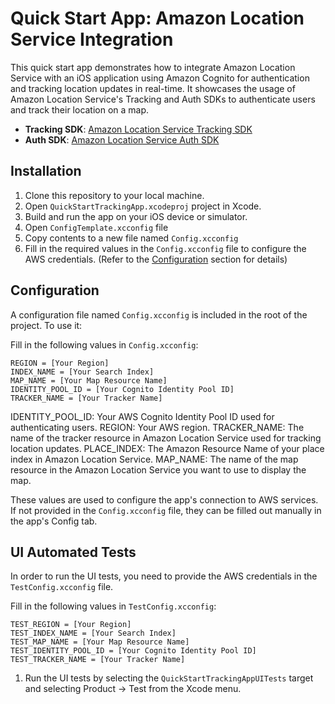 # Quick Start App: Amazon Location Service Integration

This quick start app demonstrates how to integrate Amazon Location Service with an iOS application using Amazon Cognito for authentication and tracking location updates in real-time. It showcases the usage of Amazon Location Service's Tracking and Auth SDKs to authenticate users and track their location on a map.

- **Tracking SDK**: [Amazon Location Service Tracking SDK](https://github.com/aws-geospatial/amazon-location-mobile-tracking-sdk-ios)
- **Auth SDK**: [Amazon Location Service Auth SDK](https://github.com/aws-geospatial/amazon-location-mobile-auth-sdk-ios)

## Installation

1. Clone this repository to your local machine.
2. Open `QuickStartTrackingApp.xcodeproj` project in Xcode.
3. Build and run the app on your iOS device or simulator.
4. Open `ConfigTemplate.xcconfig` file
5. Copy contents to a new file named `Config.xcconfig`
6. Fill in the required values in the `Config.xcconfig` file to configure the AWS credentials. (Refer to the [Configuration](#configuration) section for details)


## Configuration

A configuration file named `Config.xcconfig` is included in the root of the project. To use it:

Fill in the following values in `Config.xcconfig`:
```
REGION = [Your Region] 
INDEX_NAME = [Your Search Index] 
MAP_NAME = [Your Map Resource Name] 
IDENTITY_POOL_ID = [Your Cognito Identity Pool ID] 
TRACKER_NAME = [Your Tracker Name] 
```

IDENTITY_POOL_ID: Your AWS Cognito Identity Pool ID used for authenticating users.
REGION: Your AWS region.
TRACKER_NAME: The name of the tracker resource in Amazon Location Service used for tracking location updates.
PLACE_INDEX: The Amazon Resource Name of your place index in Amazon Location Service.
MAP_NAME: The name of the map resource in the Amazon Location Service you want to use to display the map.

These values are used to configure the app's connection to AWS services. If not provided in the `Config.xcconfig` file, they can be filled out manually in the app's Config tab.

## UI Automated Tests
In order to run the UI tests, you need to provide the AWS credentials in the `TestConfig.xcconfig` file.

Fill in the following values in `TestConfig.xcconfig`:

```
TEST_REGION = [Your Region] 
TEST_INDEX_NAME = [Your Search Index] 
TEST_MAP_NAME = [Your Map Resource Name] 
TEST_IDENTITY_POOL_ID = [Your Cognito Identity Pool ID] 
TEST_TRACKER_NAME = [Your Tracker Name] 
```
1. Run the UI tests by selecting the `QuickStartTrackingAppUITests` target and selecting Product -> Test from the Xcode menu.